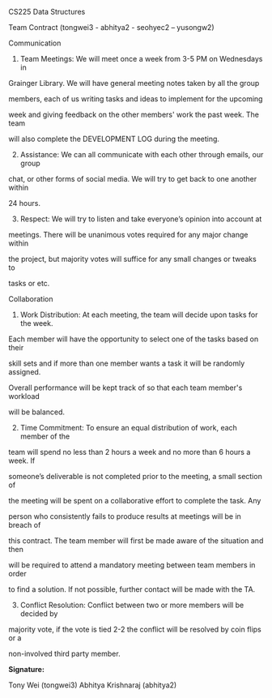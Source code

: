 ﻿

CS225 Data Structures

Team Contract (tongwei3 - abhitya2 - seohyec2 – yusongw2)

Communication

1. Team Meetings: We will meet once a week from 3-5 PM on Wednesdays in

Grainger Library. We will have general meeting notes taken by all the group

members, each of us writing tasks and ideas to implement for the upcoming

week and giving feedback on the other members' work the past week. The team

will also complete the DEVELOPMENT LOG during the meeting.

2. Assistance: We can all communicate with each other through emails, our group

chat, or other forms of social media. We will try to get back to one another within

24 hours.

3. Respect: We will try to listen and take everyone’s opinion into account at

meetings. There will be unanimous votes required for any major change within

the project, but majority votes will suffice for any small changes or tweaks to

tasks or etc.

Collaboration

1. Work Distribution: At each meeting, the team will decide upon tasks for the week.

Each member will have the opportunity to select one of the tasks based on their

skill sets and if more than one member wants a task it will be randomly assigned.

Overall performance will be kept track of so that each team member's workload

will be balanced.

2. Time Commitment: To ensure an equal distribution of work, each member of the

team will spend no less than 2 hours a week and no more than 6 hours a week. If

someone’s deliverable is not completed prior to the meeting, a small section of

the meeting will be spent on a collaborative effort to complete the task. Any

person who consistently fails to produce results at meetings will be in breach of

this contract. The team member will first be made aware of the situation and then

will be required to attend a mandatory meeting between team members in order

to find a solution. If not possible, further contact will be made with the TA.

3. Conflict Resolution: Conflict between two or more members will be decided by

majority vote, if the vote is tied 2-2 the conflict will be resolved by coin flips or a

non-involved third party member.

**Signature:**

Tony Wei (tongwei3)
Abhitya Krishnaraj (abhitya2)
